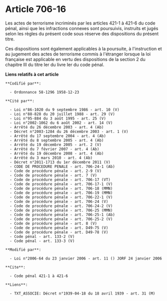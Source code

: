 # Article 706-16

Les actes de terrorisme incriminés par les articles 421-1 à 421-6 du code pénal, ainsi que les infractions connexes sont
poursuivis, instruits et jugés selon les règles du présent code sous réserve des dispositions du présent titre.

Ces dispositions sont également applicables à la poursuite, à l'instruction et au jugement des actes de terrorisme commis à
l'étranger lorsque la loi française est applicable en vertu des dispositions de la section 2 du chapitre III du titre Ier du
livre Ier du code pénal.

**Liens relatifs à cet article**

	**Codifié par**:

	  - Ordonnance 58-1296 1958-12-23

	**Cité par**:

	  - Loi n°86-1020 du 9 septembre 1986 - art. 10 (V)
	  - Loi n°88-828 du 20 juillet 1988 - art. 29 (V)
	  - Loi n°95-884 du 3 août 1995 - art. 25 (V)
	  - Loi n°2002-1062 du 6 août 2002 - art. 14 (V)
	  - Arrêté du 26 décembre 2003 - art. 4 (Ab)
	  - Décret n°2003-1284 du 26 décembre 2003 - art. 1 (V)
	  - Arrêté du 17 septembre 2004 - art. 4 (Ab)
	  - Arrêté du 8 septembre 2005 - art. 4 (Ab)
	  - Arrêté du 19 décembre 2005 - art. 2 (V)
	  - Arrêté du 7 février 2007 - art. 4 (Ab)
	  - Arrêté du 19 décembre 2008 - art. 4 (Ab)
	  - Arrêté du 3 mars 2010 - art. 4 (Ab)
	  - Décret n°2011-1713 du 1er décembre 2011 (V)
	  - CODE DE PROCEDURE PENALE - art. 706-24-1 (Ab)
	  - Code de procédure pénale - art. 2-9 (V)
	  - Code de procédure pénale - art. 7 (V)
	  - Code de procédure pénale - art. 706-17 (VT)
	  - Code de procédure pénale - art. 706-17-1 (V)
	  - Code de procédure pénale - art. 706-18 (MMN)
	  - Code de procédure pénale - art. 706-19 (MMN)
	  - Code de procédure pénale - art. 706-22-1 (V)
	  - Code de procédure pénale - art. 706-24 (V)
	  - Code de procédure pénale - art. 706-24-2 (V)
	  - Code de procédure pénale - art. 706-25 (MMN)
	  - Code de procédure pénale - art. 706-25-1 (Ab)
	  - Code de procédure pénale - art. 706-25-2 (V)
	  - Code de procédure pénale - art. 8 (V)
	  - Code de procédure pénale - art. D49-75 (V)
	  - Code de procédure pénale - art. D49-78 (V)
	  - Code pénal - art. 133-2 (V)
	  - Code pénal - art. 133-3 (V)

	**Modifié par**:

	  - Loi n°2006-64 du 23 janvier 2006 - art. 11 () JORF 24 janvier 2006

	**Cite**:

	  - Code pénal 421-1 à 421-6

	**Liens**:

	  - TXT_ASSOCIE: Décret n°1939-04-18 du 18 avril 1939 - art. 31 (M)
